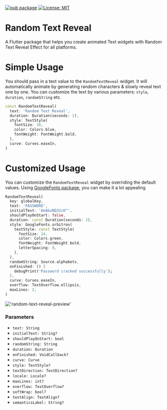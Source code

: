 [![pub package](https://img.shields.io/pub/v/random_text_reveal.svg)](https://pub.dev/packages/random_text_reveal) 
[![License: MIT](https://img.shields.io/badge/License-MIT-yellow.svg)](https://opensource.org/licenses/MIT)


# Random Text Reveal

A Flutter package that helps you create animated Text widgets with Random Text Reveal 
Effect for all platforms.

# Simple Usage

You should pass in a text value to the `RandomTextReveal` widget. It will automatically
animate by generating random characters & slowly reveal text one by one. You can customize
the text by various parameters: `style`, `duration`, `randomString` etc.

```dart
const RandomTextReveal(
  text: 'Random Text Reveal',
  duration: Duration(seconds: 2),
  style: TextStyle(
    fontSize: 36,
    color: Colors.blue,
    fontWeight: FontWeight.bold,
  ),
  curve: Curves.easeIn,
)
```

# Customized Usage

You can customize the `RandomTextReveal` widget by overriding the default values. Using 
[GoogleFonts package](https://pub.dev/packages/google_fonts), you can make it a lot appealing

```dart
RandomTextReveal(
  key: globalKey,
  text: 'PASSWORD',
  initialText: 'Ae8&vNQ32cK^',
  shouldPlayOnStart: false,
  duration: const Duration(seconds: 2),
  style: GoogleFonts.orbitron(
    textStyle: const TextStyle(
      fontSize: 24,
      color: Colors.green,
      fontWeight: FontWeight.bold,
      letterSpacing: 8,
    ),
  ),
  randomString: Source.alphabets,
  onFinished: () {
    debugPrint('Password cracked successfully');
  },
  curve: Curves.easeIn,
  overflow: TextOverflow.ellipsis,
  maxLines: 2,
)
```

!['random-text-reveal-preview'](https://media.giphy.com/media/ENweHBIx5F2iIBRtwM/giphy.gif)

### Parameters

* `text: String`
* `initialText: String?`
* `shouldPlayOnStart: bool`
* `randomString: String`
* `duration: Duration`
* `onFinished: VoidCallback?`
* `curve: Curve`
* `style: TextStyle?`
* `textDirection: TextDirection?`
* `locale: Locale?`
* `maxLines: int?`
* `overflow: TextOverflow?`
* `softWrap: bool?`
* `textAlign: TextAlign?`
* `semanticsLabel: String?`